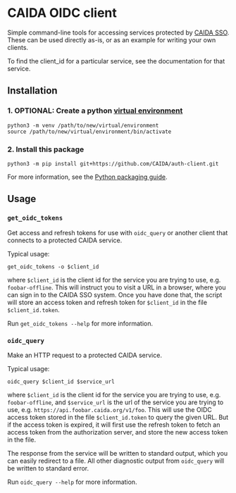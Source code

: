 # CAIDA OIDC client

Simple command-line tools for accessing services protected by
[CAIDA SSO](https://www.caida.org/about/sso).
These can be used directly as-is, or as an example for writing your own clients.

To find the client\_id for a particular service, see the documentation for that service.

## Installation

### 1. OPTIONAL: Create a python [virtual environment](https://docs.python.org/3/library/venv.html)
```
python3 -m venv /path/to/new/virtual/environment
source /path/to/new/virtual/environment/bin/activate
```

### 2. Install this package
```
python3 -m pip install git+https://github.com/CAIDA/auth-client.git
```

For more information, see the
[Python packaging guide](https://packaging.python.org/en/latest/tutorials/installing-packages/).

## Usage

### `get_oidc_tokens`
Get access and refresh tokens for use with `oidc_query` or another client
that connects to a protected CAIDA service.

Typical usage:
```
get_oidc_tokens -o $client_id
```

where `$client_id` is the client id for the service you are trying to use, e.g. `foobar-offline`.
This will instruct you to visit a URL in a browser, where you can sign in to
the CAIDA SSO system.  Once you have done that, the script will store an
access token and refresh token for `$client_id` in the file
`$client_id.token`.

Run `get_oidc_tokens --help` for more information.

### `oidc_query`
Make an HTTP request to a protected CAIDA service.

Typical usage:
```
oidc_query $client_id $service_url
```
where `$client_id` is the client id for the service you are trying to use, e.g. `foobar-offline`,
and `$service_url` is the url of the service you are trying to use, e.g. `https://api.foobar.caida.org/v1/foo`.
This will use the OIDC access token stored in the file `$client_id.token` to
query the given URL.
But if the access token is expired, it will first use the refresh token
to fetch an access token from the authorization server, and store the new
access token in the file.

The response from the service will be written to standard output, which you
can easily redirect to a file.
All other diagnostic output from `oidc_query` will be written to standard
error.

Run `oidc_query --help` for more information.
